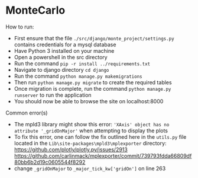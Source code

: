# MonteCarlo
How to run:
 - First ensure that the file `./src/django/monte_project/settings.py` contains credentials for a mysql database
 - Have Python 3 installed on your machine
 - Open a powershell in the src directory
 - Run the command `pip -r install ../requirements.txt`
 - Navigate to django directory `cd django`
 - Run the command `python manage.py makemigrations`
 - Then run `python manage.py migrate` to create the required tables
 - Once migration is complete, run the command `python manage.py runserver` to run the application
 - You should now be able to browse the site on localhost:8000

Common error(s)
 - The mpld3 library might show this error: `'XAxis' object has no attribute '_gridOnMajor'` when attempting to display the plots
 - To fix this error, one can follow the fix outlined here in the `utils.py` file located in the `Lib\site-packages\mpld3\mplexporter` directory: https://github.com/plotly/plotly.py/issues/2913
https://github.com/carlinmack/mplexporter/commit/739793fdda66809df80bb6b2d19c0605544f8292
 - change `_gridOnMajor` to `_major_tick_kw['gridOn']` on line 263

